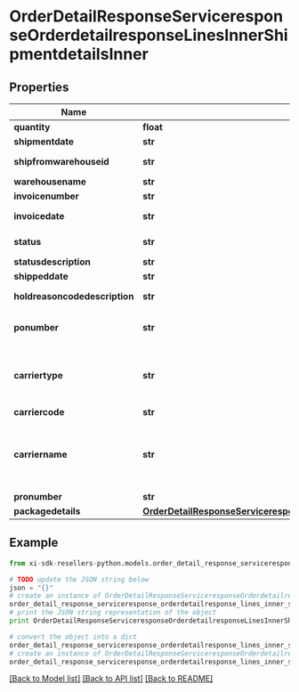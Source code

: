 # OrderDetailResponseServiceresponseOrderdetailresponseLinesInnerShipmentdetailsInner


## Properties

Name | Type | Description | Notes
------------ | ------------- | ------------- | -------------
**quantity** | **float** | quantity shipped | [optional] 
**shipmentdate** | **str** | date of shipment | [optional] 
**shipfromwarehouseid** | **str** | Warehouse product was shipped from | [optional] 
**warehousename** | **str** | name of the warehouse | [optional] 
**invoicenumber** | **str** | Invoice Number | [optional] 
**invoicedate** | **str** | date on the invoice generated | [optional] 
**status** | **str** | code for current Status of the order | [optional] 
**statusdescription** | **str** | Description of status | [optional] 
**shippeddate** | **str** | date of shipment | [optional] 
**holdreasoncodedescription** | **str** | Description of the code if the order is on hold | [optional] 
**ponumber** | **str** | Ingram PO Number to vendors for direct ship orders | [optional] 
**carriertype** | **str** | Helps to determine shipment type. for e.g. LTL is used for heavy shipment. SML is used for light shipment | [optional] 
**carriercode** | **str** |  | [optional] 
**carriername** | **str** | Name of the carrier. If carriername is LTL then the tracking info is in the \&quot;pronumber\&quot; data field | [optional] 
**pronumber** | **str** |  | [optional] 
**packagedetails** | [**OrderDetailResponseServiceresponseOrderdetailresponseLinesInnerShipmentdetailsInnerPackagedetails**](OrderDetailResponseServiceresponseOrderdetailresponseLinesInnerShipmentdetailsInnerPackagedetails.md) |  | [optional] 

## Example

```python
from xi-sdk-resellers-python.models.order_detail_response_serviceresponse_orderdetailresponse_lines_inner_shipmentdetails_inner import OrderDetailResponseServiceresponseOrderdetailresponseLinesInnerShipmentdetailsInner

# TODO update the JSON string below
json = "{}"
# create an instance of OrderDetailResponseServiceresponseOrderdetailresponseLinesInnerShipmentdetailsInner from a JSON string
order_detail_response_serviceresponse_orderdetailresponse_lines_inner_shipmentdetails_inner_instance = OrderDetailResponseServiceresponseOrderdetailresponseLinesInnerShipmentdetailsInner.from_json(json)
# print the JSON string representation of the object
print OrderDetailResponseServiceresponseOrderdetailresponseLinesInnerShipmentdetailsInner.to_json()

# convert the object into a dict
order_detail_response_serviceresponse_orderdetailresponse_lines_inner_shipmentdetails_inner_dict = order_detail_response_serviceresponse_orderdetailresponse_lines_inner_shipmentdetails_inner_instance.to_dict()
# create an instance of OrderDetailResponseServiceresponseOrderdetailresponseLinesInnerShipmentdetailsInner from a dict
order_detail_response_serviceresponse_orderdetailresponse_lines_inner_shipmentdetails_inner_form_dict = order_detail_response_serviceresponse_orderdetailresponse_lines_inner_shipmentdetails_inner.from_dict(order_detail_response_serviceresponse_orderdetailresponse_lines_inner_shipmentdetails_inner_dict)
```
[[Back to Model list]](../README.md#documentation-for-models) [[Back to API list]](../README.md#documentation-for-api-endpoints) [[Back to README]](../README.md)


